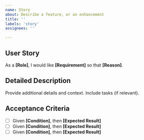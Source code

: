 ```yaml
---
name: Story
about: Describe a feature, or an enhancement
title: ''
labels: 'story'
assignees: ''

---
```


## User Story
As a **[Role]**, I would like **[Requirement]** so that **[Reason]**.

## Detailed Description
Provide additional details and context. Include tasks (if relevant).

## Acceptance Criteria
- [ ] Given **[Condition]**, then **[Expected Result]**
- [ ] Given **[Condition]**, then **[Expected Result]**
- [ ] Given **[Condition]**, then **[Expected Result]**
